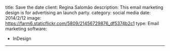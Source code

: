 title: Save the date
client: Regina Salomão
description: This email marketing design is for advertising an launch party.
category: social media
date: 2014/2/12
image: https://farm6.staticflickr.com/5809/21456729876_df5374b2c1
type: Email marketing
software:
- InDesign
---
